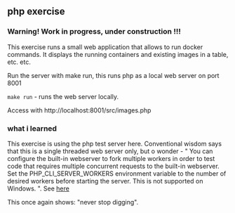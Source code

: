 

## php exercise

### Warning! Work in progress, under construction !!!

This exercise runs a small web application that allows to run docker commands.
It displays the running containers and existing images in a table, etc. etc.

Run the server with make run, this runs php as a local web server on port 8001


```make run``` - runs the web server locally.

Access with http://localhost:8001/src/images.php

### what i learned

This exercise is using the php test server here. Conventional wisdom says that this is a single threaded web server only, but o wonder - " You can configure the built-in webserver to fork multiple workers in order to test code that requires multiple concurrent requests to the built-in webserver. Set the PHP_CLI_SERVER_WORKERS environment variable to the number of desired workers before starting the server. This is not supported on Windows. ". See [here](https://www.php.net/manual/en/features.commandline.webserver.php) 

This once again shows: "never stop digging".


